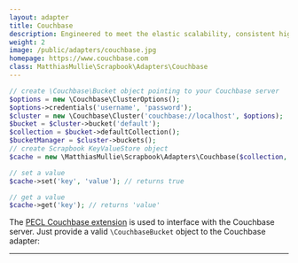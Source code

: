 ```yaml
---
layout: adapter
title: Couchbase
description: Engineered to meet the elastic scalability, consistent high performance, always-on availability, and data mobility requirements of mission critical applications.
weight: 2
image: /public/adapters/couchbase.jpg
homepage: https://www.couchbase.com
class: MatthiasMullie\Scrapbook\Adapters\Couchbase
---
```


```php
// create \Couchbase\Bucket object pointing to your Couchbase server
$options = new \Couchbase\ClusterOptions();
$options->credentials('username', 'password');
$cluster = new \Couchbase\Cluster('couchbase://localhost', $options);
$bucket = $cluster->bucket('default');
$collection = $bucket->defaultCollection();
$bucketManager = $cluster->buckets();
// create Scrapbook KeyValueStore object
$cache = new \MatthiasMullie\Scrapbook\Adapters\Couchbase($collection, $bucketManager, $bucket);

// set a value
$cache->set('key', 'value'); // returns true

// get a value
$cache->get('key'); // returns 'value'
```

The [PECL Couchbase extension](https://pecl.php.net/package/couchbase) is used
to interface with the Couchbase server. Just provide a valid `\CouchbaseBucket`
object to the Couchbase adapter:

<hr class="sep20">
